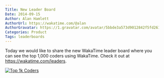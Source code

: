 ```yaml
---
Title: New Leader Board
Date: 2014-09-15
Author: Alan Hamlett
AuthorUrl: https://wakatime.com/@alan
AuthorGravatar: https://1.gravatar.com/avatar/5bbde3a573d9012842f5fd261caa0bfe
Categories: Product
Tags: leaderboards
---
```


Today we would like to share the new WakaTime leader board where you can see the top 1,000 coders using WakaTime. Check it out at <a href="https://wakatime.com/leaders">https://wakatime.com/leaders</a>.

<a href="https://wakatime.com/leaders"><img class="img-thumbnail" title="Top 1k Coders" alt="Top 1k Coders" src="https://wakatime.com/static/img/ScreenShots/leader-board_2014-09-15.png"></a>
